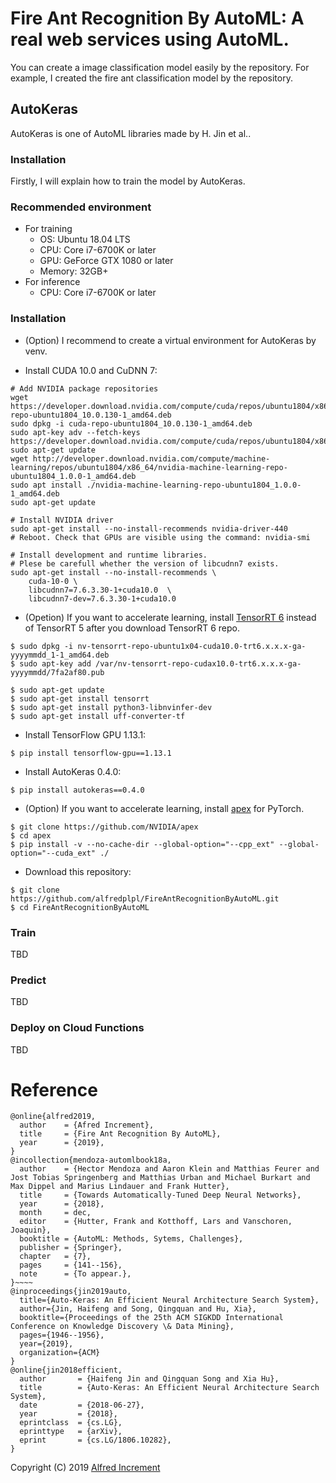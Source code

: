# Fire Ant Recognition By AutoML: A real web services using AutoML. 
You can create a image classification model easily by the repository.
For example, I created the fire ant classification model by the repository.

## AutoKeras
AutoKeras is one of AutoML libraries made by H. Jin et al..

### Installation
Firstly, I will explain how to train the model by AutoKeras.

### Recommended environment
- For training
    - OS: Ubuntu 18.04 LTS
    - CPU: Core i7-6700K or later
    - GPU: GeForce GTX 1080 or later
    - Memory: 32GB+
- For inference
    - CPU: Core i7-6700K or later

### Installation
- (Option) I recommend to create a virtual environment for AutoKeras by venv.

- Install CUDA 10.0 and CuDNN 7:
```buildoutcfg
# Add NVIDIA package repositories
wget https://developer.download.nvidia.com/compute/cuda/repos/ubuntu1804/x86_64/cuda-repo-ubuntu1804_10.0.130-1_amd64.deb
sudo dpkg -i cuda-repo-ubuntu1804_10.0.130-1_amd64.deb
sudo apt-key adv --fetch-keys https://developer.download.nvidia.com/compute/cuda/repos/ubuntu1804/x86_64/7fa2af80.pub
sudo apt-get update
wget http://developer.download.nvidia.com/compute/machine-learning/repos/ubuntu1804/x86_64/nvidia-machine-learning-repo-ubuntu1804_1.0.0-1_amd64.deb
sudo apt install ./nvidia-machine-learning-repo-ubuntu1804_1.0.0-1_amd64.deb
sudo apt-get update

# Install NVIDIA driver
sudo apt-get install --no-install-recommends nvidia-driver-440
# Reboot. Check that GPUs are visible using the command: nvidia-smi

# Install development and runtime libraries.
# Plese be carefull whether the version of libcudnn7 exists.
sudo apt-get install --no-install-recommends \
    cuda-10-0 \
    libcudnn7=7.6.3.30-1+cuda10.0  \
    libcudnn7-dev=7.6.3.30-1+cuda10.0
```

- (Opetion) If you want to accelerate learning, install [TensorRT 6](https://docs.nvidia.com/deeplearning/sdk/tensorrt-archived/tensorrt-601/tensorrt-install-guide/index.html) instead of TensorRT 5 after you download TensorRT 6 repo.
```buildoutcfg
$ sudo dpkg -i nv-tensorrt-repo-ubuntu1x04-cuda10.0-trt6.x.x.x-ga-yyyymmdd_1-1_amd64.deb
$ sudo apt-key add /var/nv-tensorrt-repo-cudax10.0-trt6.x.x.x-ga-yyyymmdd/7fa2af80.pub

$ sudo apt-get update
$ sudo apt-get install tensorrt
$ sudo apt-get install python3-libnvinfer-dev
$ sudo apt-get install uff-converter-tf
```

- Install TensorFlow GPU 1.13.1:
```buildoutcfg
$ pip install tensorflow-gpu==1.13.1
```
 
- Install AutoKeras 0.4.0:
```buildoutcfg
$ pip install autokeras==0.4.0
```

- (Option) If you want to accelerate learning, install [apex](https://github.com/NVIDIA/apex) for PyTorch.
```buildoutcfg
$ git clone https://github.com/NVIDIA/apex
$ cd apex
$ pip install -v --no-cache-dir --global-option="--cpp_ext" --global-option="--cuda_ext" ./
```
- Download this repository:
```buildoutcfg 
$ git clone https://github.com/alfredplpl/FireAntRecognitionByAutoML.git
$ cd FireAntRecognitionByAutoML
```

### Train
TBD

### Predict
TBD

### Deploy on Cloud Functions
TBD

# Reference

```
@online{alfred2019,
  author    = {Afred Increment},
  title     = {Fire Ant Recognition By AutoML},
  year      = {2019},
}
@incollection{mendoza-automlbook18a,
  author    = {Hector Mendoza and Aaron Klein and Matthias Feurer and Jost Tobias Springenberg and Matthias Urban and Michael Burkart and Max Dippel and Marius Lindauer and Frank Hutter},
  title     = {Towards Automatically-Tuned Deep Neural Networks},
  year      = {2018},
  month     = dec,
  editor    = {Hutter, Frank and Kotthoff, Lars and Vanschoren, Joaquin},
  booktitle = {AutoML: Methods, Sytems, Challenges},
  publisher = {Springer},
  chapter   = {7},
  pages     = {141--156},
  note      = {To appear.},
}~~~~
@inproceedings{jin2019auto,
  title={Auto-Keras: An Efficient Neural Architecture Search System},
  author={Jin, Haifeng and Song, Qingquan and Hu, Xia},
  booktitle={Proceedings of the 25th ACM SIGKDD International Conference on Knowledge Discovery \& Data Mining},
  pages={1946--1956},
  year={2019},
  organization={ACM}
}
@online{jin2018efficient,
  author       = {Haifeng Jin and Qingquan Song and Xia Hu},
  title        = {Auto-Keras: An Efficient Neural Architecture Search System},
  date         = {2018-06-27},
  year         = {2018},
  eprintclass  = {cs.LG},
  eprinttype   = {arXiv},
  eprint       = {cs.LG/1806.10282},
}
```

Copyright (C) 2019  [Alfred Increment](https://alfredplpl.github.io/en/)